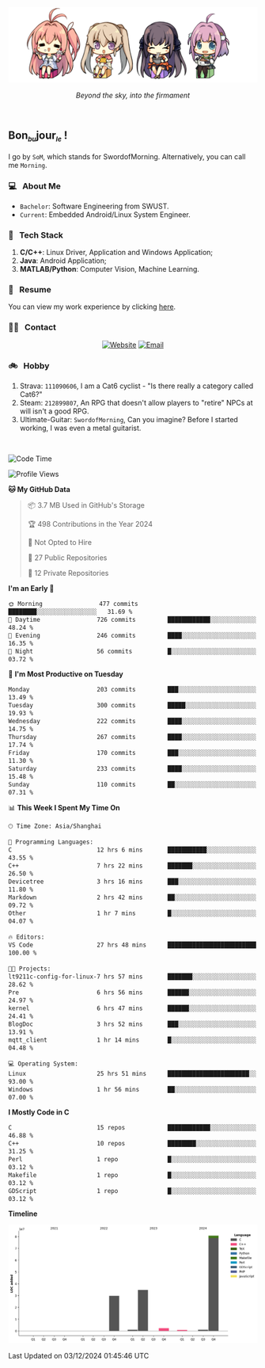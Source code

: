 <img src="./pic/Aokana.png">
<p align="center"><em>Beyond the sky, into the firmament</em></p>

<br/>

## Bon<sub><em><font size=2>bu</font></em></sub>jour<sub><em><font size=2>le</font></em></sub> !

I go by `SoM`, which stands for SwordofMorning. Alternatively, you can call me `Morning`.

### 💻 &nbsp; About Me

- `Bachelor`: Software Engineering from SWUST.
- `Current`: Embedded Android/Linux System Engineer.

### 🔧 &nbsp; Tech Stack

1. **C/C++**: Linux Driver, Application and Windows Application;
2. **Java**: Android Application;
3. **MATLAB/Python**: Computer Vision, Machine Learning.

### 📝 &nbsp; Resume

You can view my work experience by clicking <a href="https://swordofmorning.com/index.php/contact/">here</a>.

### 🤝🏻 &nbsp; Contact

<p align="center">
<a href="https://swordofmorning.com/"><img alt="Website" src="https://img.shields.io/badge/Website-swordofmorning.com-blue?style=flat-square&logo=google-chrome"></a>
<a href="mailto:master@xiaojintao.email
"><img alt="Email" src="https://img.shields.io/badge/Email-master@xiaojintao.email-blue?style=flat-square&logo=gmail"></a>
</p>

### 🚲 &nbsp; Hobby

1. Strava: `111090606`, I am a Cat6 cyclist - "Is there really a category called Cat6?"
2. Steam: `212899807`, An RPG that doesn't allow players to "retire" NPCs at will isn't a good RPG.
3. Ultimate-Guitar: `SwordofMorning`, Can you imagine? Before I started working, I was even a metal guitarist.

<br/>

<!--START_SECTION:waka-->
![Code Time](http://img.shields.io/badge/Code%20Time-414%20hrs%2013%20mins-blue)

![Profile Views](http://img.shields.io/badge/Profile%20Views-0-blue)

**🐱 My GitHub Data** 

> 📦 3.7 MB Used in GitHub's Storage 
 > 
> 🏆 498 Contributions in the Year 2024
 > 
> 🚫 Not Opted to Hire
 > 
> 📜 27 Public Repositories 
 > 
> 🔑 12 Private Repositories 
 > 
**I'm an Early 🐤** 

```text
🌞 Morning                477 commits         ████████░░░░░░░░░░░░░░░░░   31.69 % 
🌆 Daytime                726 commits         ████████████░░░░░░░░░░░░░   48.24 % 
🌃 Evening                246 commits         ████░░░░░░░░░░░░░░░░░░░░░   16.35 % 
🌙 Night                  56 commits          █░░░░░░░░░░░░░░░░░░░░░░░░   03.72 % 
```
📅 **I'm Most Productive on Tuesday** 

```text
Monday                   203 commits         ███░░░░░░░░░░░░░░░░░░░░░░   13.49 % 
Tuesday                  300 commits         █████░░░░░░░░░░░░░░░░░░░░   19.93 % 
Wednesday                222 commits         ████░░░░░░░░░░░░░░░░░░░░░   14.75 % 
Thursday                 267 commits         ████░░░░░░░░░░░░░░░░░░░░░   17.74 % 
Friday                   170 commits         ███░░░░░░░░░░░░░░░░░░░░░░   11.30 % 
Saturday                 233 commits         ████░░░░░░░░░░░░░░░░░░░░░   15.48 % 
Sunday                   110 commits         ██░░░░░░░░░░░░░░░░░░░░░░░   07.31 % 
```


📊 **This Week I Spent My Time On** 

```text
🕑︎ Time Zone: Asia/Shanghai

💬 Programming Languages: 
C                        12 hrs 6 mins       ███████████░░░░░░░░░░░░░░   43.55 % 
C++                      7 hrs 22 mins       ███████░░░░░░░░░░░░░░░░░░   26.50 % 
Devicetree               3 hrs 16 mins       ███░░░░░░░░░░░░░░░░░░░░░░   11.80 % 
Markdown                 2 hrs 42 mins       ██░░░░░░░░░░░░░░░░░░░░░░░   09.72 % 
Other                    1 hr 7 mins         █░░░░░░░░░░░░░░░░░░░░░░░░   04.07 % 

🔥 Editors: 
VS Code                  27 hrs 48 mins      █████████████████████████   100.00 % 

🐱‍💻 Projects: 
lt9211c-config-for-linux-7 hrs 57 mins       ███████░░░░░░░░░░░░░░░░░░   28.62 % 
Pre                      6 hrs 56 mins       ██████░░░░░░░░░░░░░░░░░░░   24.97 % 
kernel                   6 hrs 47 mins       ██████░░░░░░░░░░░░░░░░░░░   24.41 % 
BlogDoc                  3 hrs 52 mins       ███░░░░░░░░░░░░░░░░░░░░░░   13.91 % 
mqtt_client              1 hr 14 mins        █░░░░░░░░░░░░░░░░░░░░░░░░   04.48 % 

💻 Operating System: 
Linux                    25 hrs 51 mins      ███████████████████████░░   93.00 % 
Windows                  1 hr 56 mins        ██░░░░░░░░░░░░░░░░░░░░░░░   07.00 % 
```

**I Mostly Code in C** 

```text
C                        15 repos            ████████████░░░░░░░░░░░░░   46.88 % 
C++                      10 repos            ████████░░░░░░░░░░░░░░░░░   31.25 % 
Perl                     1 repo              █░░░░░░░░░░░░░░░░░░░░░░░░   03.12 % 
Makefile                 1 repo              █░░░░░░░░░░░░░░░░░░░░░░░░   03.12 % 
GDScript                 1 repo              █░░░░░░░░░░░░░░░░░░░░░░░░   03.12 % 
```



**Timeline**

![Lines of Code chart](https://raw.githubusercontent.com/SwordofMorning/SwordofMorning/main/assets/bar_graph.png)


 Last Updated on 03/12/2024 01:45:46 UTC
<!--END_SECTION:waka-->
